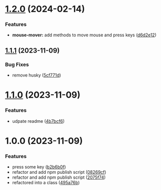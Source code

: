 # [1.2.0](https://github.com/wajeht/mouse/compare/v1.1.1...v1.2.0) (2024-02-14)

### Features

- **mouse-mover:** add methods to move mouse and press keys ([d6d2e12](https://github.com/wajeht/mouse/commit/d6d2e121c3f01ca224fa1874b745a0ea93977b00))

## [1.1.1](https://github.com/wajeht/mouse/compare/v1.1.0...v1.1.1) (2023-11-09)

### Bug Fixes

- remove husky ([5cf771d](https://github.com/wajeht/mouse/commit/5cf771de1da8382dc2ed593fa18eeb9d44b61295))

# [1.1.0](https://github.com/wajeht/mouse/compare/v1.0.0...v1.1.0) (2023-11-09)

### Features

- udpate readme ([4b7bcf6](https://github.com/wajeht/mouse/commit/4b7bcf6492c4d9c66ac5d33b25428e712e638acf))

# 1.0.0 (2023-11-09)

### Features

- press some key ([b2b6b0f](https://github.com/wajeht/mouse/commit/b2b6b0f8cd499898a8aa64fd70691aacf2308a2b))
- refactor and add npm publish script ([08269cf](https://github.com/wajeht/mouse/commit/08269cfa1ba9570de639c60c9db0b72cfa635b8f))
- refactor and add npm publish script ([2075f74](https://github.com/wajeht/mouse/commit/2075f74f98304751fd586829cfe254ecfb5ca161))
- refactored into a class ([495a76b](https://github.com/wajeht/mouse/commit/495a76be02f9c4ec5372728fc8d69dc114285aee))
